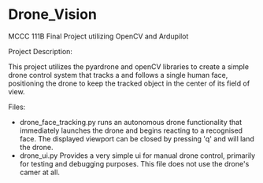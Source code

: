 # Drone_Vision
MCCC 111B Final Project utilizing OpenCV and Ardupilot

Project Description:

This project utilizes the pyardrone and openCV libraries to create a simple drone control system that tracks a and follows a single human face, positioning the drone to keep the tracked object in the center of its field of view.

Files:

- drone_face_tracking.py runs an autonomous drone functionality that immediately launches the drone and begins reacting to a recognised face. The displayed viewport can be closed by pressing 'q' and will land the drone.
- drone_ui.py Provides a very simple ui for manual drone control, primarily for testing and debugging purposes. This file does not use the drone's camer at all.
